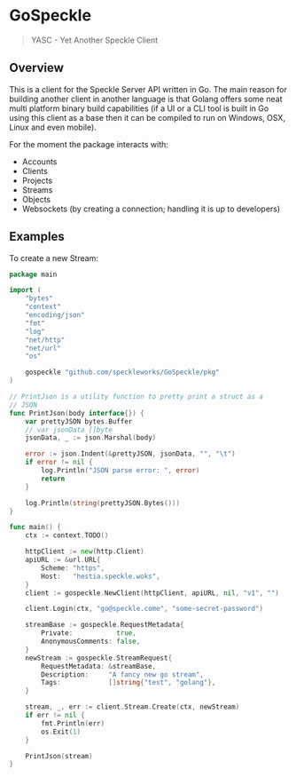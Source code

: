 # GoSpeckle
> YASC - Yet Another Speckle Client

## Overview
This is a client for the Speckle Server API written in Go. The main reason for building another client in another language is that Golang offers some neat multi platform binary build capabilities (if a UI or a CLI tool is built in Go using this client as a base then it can be compiled to run on Windows, OSX, Linux and even mobile).

For the moment the package interacts with:
* Accounts
* Clients
* Projects
* Streams
* Objects
* Websockets (by creating a connection; handling it is up to developers)

## Examples
To create a new Stream:

```go
package main

import (
	"bytes"
	"context"
	"encoding/json"
	"fmt"
	"log"
	"net/http"
	"net/url"
	"os"

	gospeckle "github.com/speckleworks/GoSpeckle/pkg"
)

// PrintJson is a utility function to pretty print a struct as a
// JSON
func PrintJson(body interface{}) {
	var prettyJSON bytes.Buffer
	// var jsonData []byte
	jsonData, _ := json.Marshal(body)

	error := json.Indent(&prettyJSON, jsonData, "", "\t")
	if error != nil {
		log.Println("JSON parse error: ", error)
		return
	}

	log.Println(string(prettyJSON.Bytes()))
}

func main() {
	ctx := context.TODO()

	httpClient := new(http.Client)
	apiURL := &url.URL{
		Scheme: "https",
		Host:   "hestia.speckle.woks",
	}
	client := gospeckle.NewClient(httpClient, apiURL, nil, "v1", "")

	client.Login(ctx, "go@speckle.come", "some-secret-password")

	streamBase := gospeckle.RequestMetadata{
		Private:           true,
		AnonymousComments: false,
	}
	newStream := gospeckle.StreamRequest{
		RequestMetadata: &streamBase,
		Description:     "A fancy new go stream",
		Tags:            []string{"test", "golang"},
	}

	stream, _, err := client.Stream.Create(ctx, newStream)
	if err != nil {
		fmt.Println(err)
		os.Exit(1)
	}

	PrintJson(stream)
}

```

